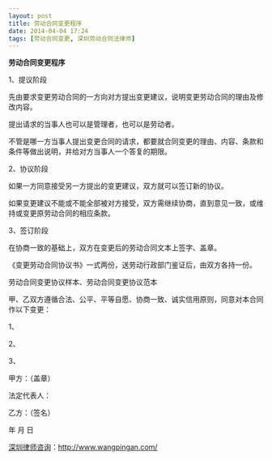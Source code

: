 ```yaml
---
layout: post
title: 劳动合同变更程序
date: 2014-04-04 17:24
tags: [劳动合同变更, 深圳劳动合同法律师]
---
```

<strong>劳动合同变更程序</strong>

1、提议阶段

先由要求变更劳动合同的一方向对方提出变更建议，说明变更劳动合同的理由及修改内容。

提出请求的当事人也可以是管理者，也可以是劳动者。

不管是哪一方当事人提出变更合同的请求，都要就合同变更的理由、内容、条款和条件等做出说明，并给对方当事人一个答复的期限。

2、协议阶段

如果一方同意接受另一方提出的变更建议，双方就可以签订新的协议。

如果变更建议不能或不能全部被对方接受，双方需继续协商，直到意见一致，或维持或变更原劳动合同的相应条款。

3、签订阶段

在协商一致的基础上，双方在变更后的劳动合同文本上签字、盖章。

《变更劳动合同协议书》一式两份，送劳动行政部门鉴证后，由双方各持一份。

劳动合同变更协议样本、劳动合同变更协议范本

甲、乙双方遵循合法、公平、平等自愿、协商一致、诚实信用原则，同意对本合同作以下变更：

1、

2、

3、

甲方：（盖章）

法定代表人：

乙方：（签名）

年 月 日

<a href="http://www.wangpingan.com/">深圳律师咨询</a>：<a href="http://www.wangpingan.com/">http://www.wangpingan.com/</a>

